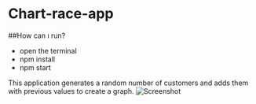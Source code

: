 # Chart-race-app
##How can ı run?
- open the terminal
- npm install
- npm start


This application generates a random number of customers and adds them with previous values to create a graph.
![Screenshot](https://user-images.githubusercontent.com/65031891/168680439-bdbd167d-30aa-46fd-add6-d97aa12a5949.png)
